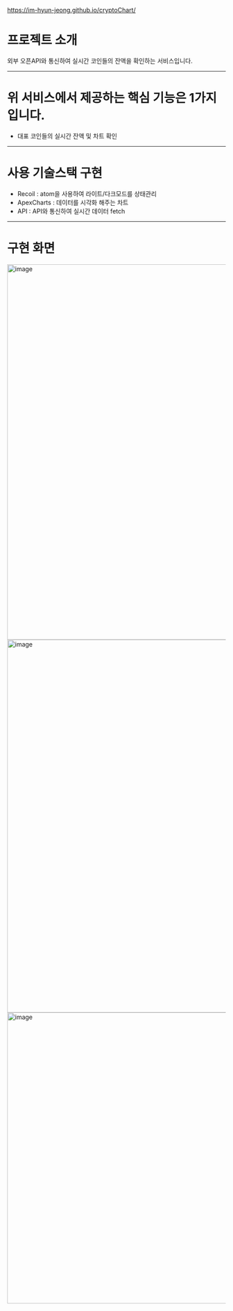 https://im-hyun-jeong.github.io/cryptoChart/

# 프로젝트 소개
외부 오픈API와 통신하여 실시간 코인들의 잔액을 확인하는 서비스입니다.
<hr />

# 위 서비스에서 제공하는 핵심 기능은 1가지입니다.
- 대표 코인들의 실시간 잔액 및 차트 확인
<hr />

# 사용 기술스택 구현
- Recoil : atom을 사용하여 라이트/다크모드를 상태관리
- ApexCharts : 데이터를 시각화 해주는 차트
- API : API와 통신하여 실시간 데이터 fetch

<hr />

# 구현 화면
<img width="864" alt="image" src="https://user-images.githubusercontent.com/95120267/178653127-d4a8c5c5-58b0-473f-8b45-349ad02d459c.png">
<img width="858" alt="image" src="https://user-images.githubusercontent.com/95120267/178653166-a6c95762-105b-47c4-b57f-521948885c7d.png">
<img width="670" alt="image" src="https://user-images.githubusercontent.com/95120267/178653225-facb3ef3-7a7e-4ca2-bc4c-87fd6d1e73c6.png">
